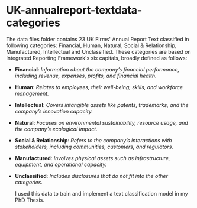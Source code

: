 # UK-annualreport-textdata-categories

The data files folder contains 23 UK Firms' Annual Report Text classified in following categories: Financial, Human, Natural, Social & Relationship, Manufactured, Intellectual and Unclassified. These categories are based on Integrated Reporting Framework's six capitals, broadly defined as follows:

- **Financial**: *Information about the company’s financial performance,
  including revenue, expenses, profits, and financial health.*
- **Human**: *Relates to employees, their well-being, skills, and
  workforce management.*
- **Intellectual**: *Covers intangible assets like patents, trademarks,
  and the company’s innovation capacity.*
- **Natural**: *Focuses on environmental sustainability, resource usage,
  and the company’s ecological impact.*
- **Social & Relationship**: *Refers to the company’s interactions with
  stakeholders, including communities, customers, and regulators.*
- **Manufactured**: *Involves physical assets such as infrastructure,
  equipment, and operational capacity.*
- **Unclassified**: *Includes disclosures that do not fit into the other
  categories.*

  I used this data to train and implement a text classification model in my PhD Thesis. 
